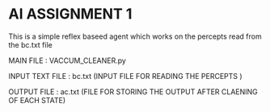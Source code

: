 # AI ASSIGNMENT 1

This is a simple reflex baseed agent which works on the percepts read from the bc.txt file


MAIN FILE : VACCUM_CLEANER.py

INPUT TEXT FILE : bc.txt (INPUT FILE FOR READING THE PERCEPTS  )

OUTPUT FILE : ac.txt (FILE FOR STORING THE OUTPUT AFTER CLAENING OF EACH STATE)
